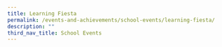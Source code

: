 ```yaml
---
title: Learning Fiesta
permalink: /events-and-achievements/school-events/learning-fiesta/
description: ""
third_nav_title: School Events
---
```

